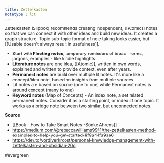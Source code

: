 ```yaml
---
title: Zettelkasten
notetype : lit
---
```


Zettelkasten (Slipbox) recommends creating independent, [[Atomic]] notes so that we can connect it with other ideas and build new ideas. It creates a graph structure. Topic sub-topic format of note taking looks easier, but [[Usable doesn't always result in usefulness]]. 

- Start with **Fleeting notes**, temporary reminders of ideas - terms, jargons, examples - like kindle highlights. 
- **Literature notes** are one idea, [[Atomic]], written in own words, explained and written to provide context, even after years.
- **Permanent notes** are build over multiple lit notes. It's more like a concept/idea note, based on insights from multiple sources
- Lit notes are based on source (one to one) while Permanent notes is around concept (many to one) 
- **Keyword notes** (Map of Concepts) - An index note, a set related permanent notes. Consider it as a starting point, or index of one topic. It works as a bridge note between two similar, but unconnected notes.

**Source**
- [[Book - How to Take Smart Notes -Sönke Ahrens]] 
- https://medium.com/@rebeccawilliams9941/the-zettelkasten-method-examples-to-help-you-get-started-8f8a44fa9ae6
- https://dev.to/yordiverkroost/personal-knowledge-management-with-zettelkasten-and-obsidian-20cj

#evergreen 